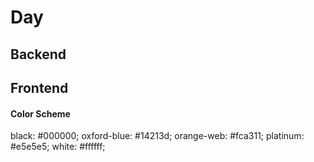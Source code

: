 # Day

## Backend

## Frontend

#### Color Scheme
black: #000000;
oxford-blue: #14213d;
orange-web: #fca311;
platinum: #e5e5e5;
white: #ffffff;
